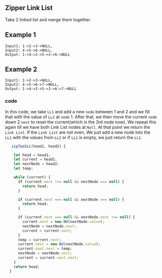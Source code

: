 ## Zipper Link List

Take 2 linked list and merge them together.

## Example 1

```
Input1: 1->2->3->NULL,
Input2: 4->5->6->NULL,
Output: 1->4->2->5->3->6->NULL
```
## Example 2
```
Input1: 1->2->3->NULL,
Input2: 4->5->6->7->NULL,
Output: 1->4->2->5->3->6->7->NULL
```

### code

In this code, we take `LL1` and add a new `node` between 1 and 2 and we fill that with the value of `LL2` at `node` 1. After that, we then move the current `node` down 2 `next` to reset the current(which is the 3rd node now). We repeat this again till we have both Link List nodes at `Null`. At that point we return the `Link List`.  If the `Link List` are not even, We just add a new node into the `LL1` with the values from `LL2` or if `LL2` is empty, we just return the `LL1`.


```javascript
   zipTwoSLL(head1, head2) {

    let head = head1;
    let current = head1;
    let nextNode = head2;
    let temp;

    while (current) {
      if (current.next !== null && nextNode === null) {
        return head;
      }

      if (current.next === null && nextNode === null) {
        return head;
      }

      if (current.next === null && nextNode.next !== null) {
        current.next = new Nd(nextNode.value);
        nextNode = nextNode.next;
        current = current.next;
      }
      temp = current.next;
      current.next = new Nd(nextNode.value);
      current.next.next = temp;
      nextNode = nextNode.next;
      current = current.next.next;
    }
    return head;
  }
  ```
